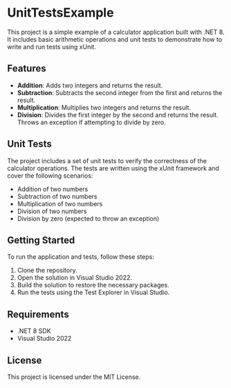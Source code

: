 # UnitTestsExample

This project is a simple example of a calculator application built with .NET 8. It includes basic arithmetic operations and unit tests to demonstrate how to write and run tests using xUnit.

## Features

- **Addition**: Adds two integers and returns the result.
- **Subtraction**: Subtracts the second integer from the first and returns the result.
- **Multiplication**: Multiplies two integers and returns the result.
- **Division**: Divides the first integer by the second and returns the result. Throws an exception if attempting to divide by zero.

## Unit Tests

The project includes a set of unit tests to verify the correctness of the calculator operations. The tests are written using the xUnit framework and cover the following scenarios:

- Addition of two numbers
- Subtraction of two numbers
- Multiplication of two numbers
- Division of two numbers
- Division by zero (expected to throw an exception)

## Getting Started

To run the application and tests, follow these steps:

1. Clone the repository.
2. Open the solution in Visual Studio 2022.
3. Build the solution to restore the necessary packages.
4. Run the tests using the Test Explorer in Visual Studio.

## Requirements

- .NET 8 SDK
- Visual Studio 2022

## License

This project is licensed under the MIT License.
